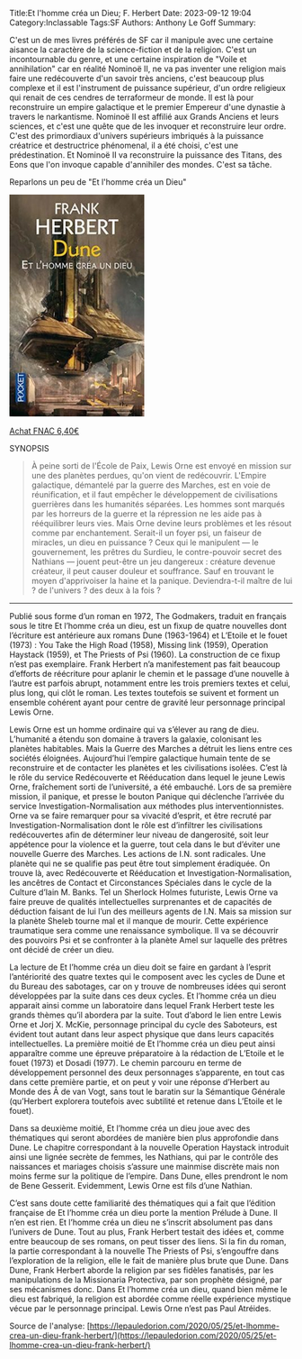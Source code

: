 Title:Et l'homme créa un Dieu; F. Herbert
Date: 2023-09-12 19:04
Category:Inclassable
Tags:SF
Authors: Anthony Le Goff
Summary:

C'est un de mes livres préférés de SF car il manipule avec une certaine aisance la caractère de la science-fiction et de la religion. C'est un incontournable du genre, et une certaine inspiration de "Voile et annihilation" car en réalité Nominoë II, ne va pas inventer une religion mais faire une redécouverte d'un savoir très anciens, c'est beaucoup plus complexe et il est l'instrument de puissance supérieur, d'un ordre religieux qui renait de ces cendres de terraformeur de monde. Il est là pour reconstruire un empire galactique et le premier Empereur d'une dynastie à travers le narkantisme. Nominoë II est affilié aux Grands Anciens et leurs sciences, et c'est une quête que de les invoquer et reconstruire leur ordre. C'est des primordiaux d'univers supérieurs imbriqués à la puissance créatrice et destructrice phénomenal, il a été choisi, c'est une prédestination. Et Nominoë II va reconstruire la puissance des Titans, des Eons que l'on invoque capable d'annihiler des mondes. C'est sa tâche.

Reparlons un peu de "Et l'homme créa un Dieu"

![homme crea un dieu](images/homme-crea-dieu.jpg)

[Achat FNAC 6,40€](https://www.fnac.com/a1683450/Dune-Prelude-a-Dune-Prelude-a-Dune-et-l-homme-crea-un-Dieu-Frank-Herbert)

SYNOPSIS

> À peine sorti de l'École de Paix, Lewis Orne est envoyé en mission sur une des planètes perdues, qu'on vient de redécouvrir. L'Empire galactique, démantelé par la guerre des Marches, est en voie de réunification, et il faut empêcher le développement de civilisations guerrières dans les humanités séparées. Les hommes sont marqués par les horreurs de la guerre et la répression ne les aide pas à rééquilibrer leurs vies. Mais Orne devine leurs problèmes et les résout comme par enchantement. Serait-il un foyer psi, un faiseur de miracles, un dieu en puissance ? Ceux qui le manipulent — le gouvernement, les prêtres du Surdieu, le contre-pouvoir secret des Nathians — jouent peut-être un jeu dangereux : créature devenue créateur, il peut causer douleur et souffrance. Sauf en trouvant le moyen d'apprivoiser la haine et la panique.
Deviendra-t-il maître de lui ? de l'univers ? des deux à la fois ?

---

Publié sous forme d’un roman en 1972, The Godmakers, traduit en français sous le titre Et l’homme créa un dieu, est un fixup de quatre nouvelles dont l’écriture est antérieure aux romans Dune (1963-1964) et L’Etoile et le fouet (1973) : You Take the High Road (1958), Missing link (1959), Operation Haystack (1959), et The Priests of Psi (1960). La construction de ce fixup n’est pas exemplaire. Frank Herbert n’a manifestement pas fait beaucoup d’efforts de réécriture pour aplanir le chemin et le passage d’une nouvelle à l’autre est parfois abrupt, notamment entre les trois premiers textes et celui, plus long, qui clôt le roman. Les textes toutefois se suivent et forment un ensemble cohérent ayant pour centre de gravité leur personnage principal Lewis Orne.

Lewis Orne est un homme ordinaire qui va s’élever au rang de dieu. L’humanité a étendu son domaine à travers la galaxie, colonisant les planètes habitables. Mais la Guerre des Marches a détruit les liens entre ces sociétés éloignées. Aujourd’hui l’empire galactique humain tente de se reconstruire et de contacter les planètes et les civilisations isolées. C’est là le rôle du service Redécouverte et Rééducation dans lequel le jeune Lewis Orne, fraîchement sorti de l’université, a été embauché. Lors de sa première mission, il panique, et presse le bouton Panique qui déclenche l’arrivée du service Investigation-Normalisation aux méthodes plus interventionnistes. Orne va se faire remarquer pour sa vivacité d’esprit, et être recruté par Investigation-Normalisation dont le rôle est d’infiltrer les civilisations redécouvertes afin de déterminer leur niveau de dangerosité, soit leur appétence pour la violence et la guerre, tout cela dans le but d’éviter une nouvelle Guerre des Marches. Les actions de I.N. sont radicales. Une planète qui ne se qualifie pas peut être tout simplement éradiquée. On trouve là, avec Redécouverte et Rééducation et  Investigation-Normalisation, les ancêtres de Contact et Circonstances Spéciales dans le cycle de la Culture d’Iain M. Banks. Tel un Sherlock Holmes futuriste, Lewis Orne va faire preuve de qualités intellectuelles surprenantes et de capacités de déduction faisant de lui l’un des meilleurs agents de I.N.  Mais sa mission sur la planète Sheleb tourne mal et il manque de mourir. Cette expérience traumatique sera comme une renaissance symbolique. Il va se découvrir des pouvoirs Psi et se confronter à la planète Amel sur laquelle des prêtres ont décidé de créer un dieu.

La lecture de Et l’homme créa un dieu doit se faire en gardant à l’esprit l’antériorité des quatre textes qui le composent avec les cycles de Dune et du Bureau des sabotages, car on y trouve de nombreuses idées qui seront développées par la suite dans ces deux cycles. Et l’homme créa un dieu apparait ainsi comme un laboratoire dans lequel Frank Herbert teste les grands thèmes qu’il abordera par la suite. Tout d’abord le lien entre Lewis Orne et Jorj X. McKie, personnage principal du cycle des Saboteurs, est évident tout autant dans leur aspect physique que dans leurs capacités intellectuelles. La première moitié de Et l’homme créa un dieu peut ainsi apparaître comme une épreuve préparatoire à la rédaction de L’Etoile et le fouet (1973) et Dosadi (1977). Le chemin parcouru en terme de développement personnel des deux personnages s’apparente, en tout cas dans cette première partie, et on peut y voir une réponse d’Herbert au Monde des Ᾱ de van Vogt, sans tout le baratin sur la Sémantique Générale (qu’Herbert explorera toutefois avec subtilité et retenue dans L’Etoile et le fouet).

Dans sa deuxième moitié, Et l’homme créa un dieu joue avec des thématiques qui seront abordées de manière bien plus approfondie dans Dune. Le chapitre correspondant à la nouvelle Operation Haystack introduit ainsi une lignée secrète de femmes, les Nathians, qui par le contrôle des naissances et mariages choisis s’assure une mainmise discrète mais non moins ferme sur la politique de l’empire. Dans Dune, elles prendront le nom de Bene Gesserit. Evidemment, Lewis Orne est fils d’une Nathian.

C’est sans doute cette familiarité des thématiques qui a fait que l’édition française de Et l’homme créa un dieu porte la mention Prélude à Dune. Il n’en est rien. Et l’homme créa un dieu ne s’inscrit absolument pas dans l’univers de Dune. Tout au plus, Frank Herbert testait des idées et, comme entre beaucoup de ses romans, on peut tisser des liens. Si la fin du roman, la partie correspondant à la nouvelle The Priests of Psi, s’engouffre dans l’exploration de la religion, elle le fait de manière plus brute que Dune. Dans Dune, Frank Herbert aborde la religion par ses fidèles fanatisés, par les manipulations de la Missionaria Protectiva, par son prophète désigné, par ses mécanismes donc. Dans Et l’homme créa un dieu, quand bien même le dieu est fabriqué, la religion est abordée comme réelle expérience mystique vécue par le personnage principal. Lewis Orne n’est pas Paul Atréides.

Source de l'analyse: [https://lepauledorion.com/2020/05/25/et-lhomme-crea-un-dieu-frank-herbert/](https://lepauledorion.com/2020/05/25/et-lhomme-crea-un-dieu-frank-herbert/)